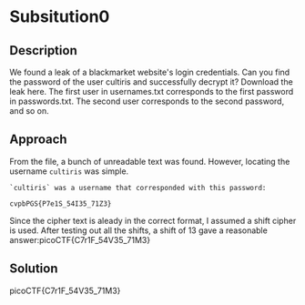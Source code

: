 # Subsitution0

## Description

We found a leak of a blackmarket website's login credentials. Can you find the password of the user cultiris and successfully decrypt it?
Download the leak here.
The first user in usernames.txt corresponds to the first password in passwords.txt. The second user corresponds to the second password, and so on.

## Approach
From the file, a bunch of unreadable text was found. However, locating the username `cultiris` was simple. 
```
`cultiris` was a username that corresponded with this password: 

cvpbPGS{P7e1S_54I35_71Z3}
```
Since the cipher text is aleady in the correct format, I assumed a shift cipher is used.
After testing out all the shifts, a shift of 13 gave a reasonable answer:picoCTF{C7r1F_54V35_71M3}


## Solution
picoCTF{C7r1F_54V35_71M3}


